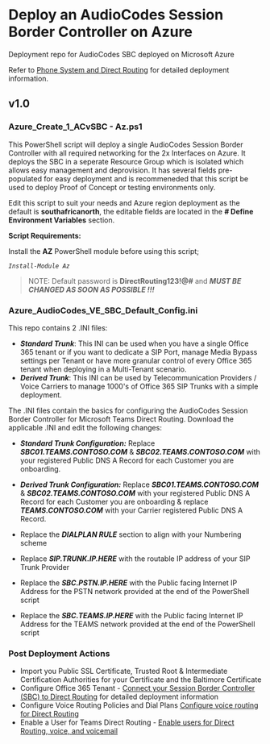 # Deploy an AudioCodes Session Border Controller on Azure
Deployment repo for AudioCodes SBC deployed on Microsoft Azure

Refer to [Phone System and Direct Routing](https://docs.microsoft.com/en-us/MicrosoftTeams/direct-routing-landing-page) for detailed deployment information.

## v1.0

### Azure_Create_1_ACvSBC - Az.ps1

This PowerShell script will deploy a single AudioCodes Session Border Controller with all required networking for the 2x Interfaces on Azure. It deploys the SBC in a seperate Resource Group which is isolated which allows easy management and deprovision. It has several fields pre-populated for easy deployment and is recommeneded that this script be used to deploy Proof of Concept or testing environments only.

Edit this script to suit your needs and Azure region deployment as the default is **southafricanorth**, the editable fields are located in the **# Define Environment Variables** section.

**Script Requirements:**

Install the **AZ** PowerShell module before using this script;

*`Install-Module Az`*

> NOTE: Default password is **DirectRouting123!@#** and ***MUST BE CHANGED AS SOON AS POSSIBLE !!!***

### Azure_AudioCodes_VE_SBC_Default_Config.ini

This repo contains 2 .INI files:
- ***Standard Trunk***: This INI can be used when you have a single Office 365 tenant or if you want to dedicate a SIP Port, manage Media Bypass settings per Tenant or have more granular control of every Office 365 tenant when deploying in a Multi-Tenant scenario.
- ***Derived Trunk***: This INI can be used by Telecommunication Providers / Voice Carriers to manage 1000's of Office 365 SIP Trunks with a simple deployment.

The .INI files contain the basics for configuring the AudioCodes Session Border Controller for Microsoft Teams Direct Routing. Download the applicable .INI and edit the following changes:

- ***Standard Trunk Configuration:*** Replace ***SBC01.TEAMS.CONTOSO.COM*** & ***SBC02.TEAMS.CONTOSO.COM*** with your registered Public DNS A Record for each Customer you are onboarding.
- ***Derived Trunk Configuration:*** Replace ***SBC01.TEAMS.CONTOSO.COM*** & ***SBC02.TEAMS.CONTOSO.COM*** with your registered Public DNS A Record for each Customer you are onboarding & replace ***TEAMS.CONTOSO.COM*** with your Carrier registered Public DNS A Record.

- Replace the ***DIALPLAN RULE*** section to align with your Numbering scheme

- Replace ***SIP.TRUNK.IP.HERE*** with the routable IP address of your SIP Trunk Provider

- Replace the ***SBC.PSTN.IP.HERE*** with the Public facing Internet IP Address for the PSTN network provided at the end of the PowerShell script

- Replace the ***SBC.TEAMS.IP.HERE*** with the Public facing Internet IP Address for the TEAMS network provided at the end of the PowerShell script

### Post Deployment Actions

- Import you Public SSL Certificate, Trusted Root & Intermediate Certification Authorities for your Certificate and the Baltimore Certificate
- Configure Office 365 Tenant - [Connect your Session Border Controller (SBC) to Direct Routing](https://docs.microsoft.com/en-us/MicrosoftTeams/direct-routing-connect-the-sbc) for detailed deployment information
- Configure Voice Routing Policies and Dial Plans [Configure voice routing for Direct Routing](https://docs.microsoft.com/en-us/MicrosoftTeams/direct-routing-voice-routing)
- Enable a User for Teams Direct Routing - [Enable users for Direct Routing, voice, and voicemail](https://docs.microsoft.com/en-us/MicrosoftTeams/direct-routing-enable-users)
